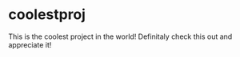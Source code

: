 # coolestproj
This is the coolest project in the world! Definitaly check this out and appreciate it!
